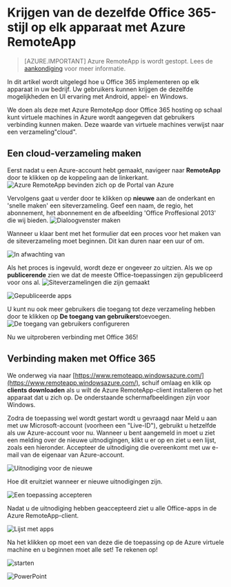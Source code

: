 <properties
   pageTitle="Krijgen van de dezelfde Office 365-stijl op elk apparaat met Azure RemoteApp | Microsoft Azure"
   description="Leer hoe u alle Office 365-Apps delen met gebruikers met behulp van Azure RemoteApp."
   services="remoteapp"
   documentationCenter=""
   authors="guscatalano"
   manager="mbaldwin"
   editor=""/>

<tags
   ms.service="remoteapp"
   ms.devlang="na"
   ms.topic="hero-article"
   ms.tgt_pltfrm="na"
   ms.workload="compute"
   ms.date="08/15/2016"
   ms.author="guscatal;elizapo"/>


# <a name="get-the-same-office-365-experience-on-any-device-with-azure-remoteapp"></a>Krijgen van de dezelfde Office 365-stijl op elk apparaat met Azure RemoteApp

> [AZURE.IMPORTANT]
> Azure RemoteApp is wordt gestopt. Lees de [aankondiging](https://go.microsoft.com/fwlink/?linkid=821148) voor meer informatie.

In dit artikel wordt uitgelegd hoe u Office 365 implementeren op elk apparaat in uw bedrijf. Uw gebruikers kunnen krijgen de dezelfde mogelijkheden en UI ervaring met Android, appel- en Windows.

We doen als deze met Azure RemoteApp door Office 365 hosting op schaal kunt virtuele machines in Azure wordt aangegeven dat gebruikers verbinding kunnen maken. Deze waarde van virtuele machines verwijst naar een verzameling"cloud".

## <a name="create-a-cloud-collection"></a>Een cloud-verzameling maken

Eerst nadat u een Azure-account hebt gemaakt, navigeer naar **RemoteApp** door te klikken op de koppeling aan de linkerkant.
![Azure RemoteApp bevinden zich op de Portal van Azure](./media/remoteapp-tutorial-o365anywhere/1-menu.png)

Vervolgens gaat u verder door te klikken op **nieuwe** aan de onderkant en 'snelle maken' een siteverzameling. Geef een naam, de regio, het abonnement, het abonnement en de afbeelding 'Office Proffesional 2013' die wij bieden.
![Dialoogvenster maken](./media/remoteapp-tutorial-o365anywhere/2-quickcreate.png)

Wanneer u klaar bent met het formulier dat een proces voor het maken van de siteverzameling moet beginnen. Dit kan duren naar een uur of om.

![In afwachting van](./media/remoteapp-tutorial-o365anywhere/3-waiting.png)

Als het proces is ingevuld, wordt deze er ongeveer zo uitzien. Als we op **publicerende** zien we dat de meeste Office-toepassingen zijn gepubliceerd voor ons al.
![Siteverzamelingen die zijn gemaakt](./media/remoteapp-tutorial-o365anywhere/4-done.png)

![Gepubliceerde apps](./media/remoteapp-tutorial-o365anywhere/5-publish.png)

U kunt nu ook meer gebruikers die toegang tot deze verzameling hebben door te klikken op **De toegang van gebruikers**toevoegen.
![De toegang van gebruikers configureren](./media/remoteapp-tutorial-o365anywhere/6-user.png)

Nu we uitproberen verbinding met Office 365!

## <a name="connect-to-office-365"></a>Verbinding maken met Office 365

We onderweg via naar [https://www.remoteapp.windowsazure.com/](https://www.remoteapp.windowsazure.com/), schuif omlaag en klik op **clients downloaden** als u wilt de Azure RemoteApp-client installeren op het apparaat dat u zich op. De onderstaande schermafbeeldingen zijn voor Windows.

Zodra de toepassing wel wordt gestart wordt u gevraagd naar Meld u aan met uw Microsoft-account (voorheen een "Live-ID"), gebruikt u hetzelfde als uw Azure-account voor nu. Wanneer u bent aangemeld in moet u ziet een melding over de nieuwe uitnodigingen, klikt u er op en ziet u een lijst, zoals een hieronder. Accepteer de uitnodiging die overeenkomt met uw e-mail van de eigenaar van Azure-account.

![Uitnodiging voor de nieuwe](./media/remoteapp-tutorial-o365anywhere/7-araclient.png)

Hoe dit eruitziet wanneer er nieuwe uitnodigingen zijn.

![Een toepassing accepteren](./media/remoteapp-tutorial-o365anywhere/8-invitation.png)

Nadat u de uitnodiging hebben geaccepteerd ziet u alle Office-apps in de Azure RemoteApp-client.

![Lijst met apps](./media/remoteapp-tutorial-o365anywhere/9-work.png)

Na het klikken op moet een van deze die de toepassing op de Azure virtuele machine en u beginnen moet alle set! Te rekenen op!

![starten](./media/remoteapp-tutorial-o365anywhere/10-arastart.png)

![PowerPoint](./media/remoteapp-tutorial-o365anywhere/11-pp.png)
